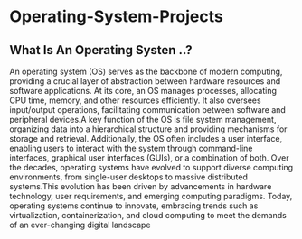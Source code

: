 # Operating-System-Projects

## What Is An Operating Systen ..?

An operating system (OS) serves as the backbone of modern computing, providing a crucial layer of abstraction between hardware resources and software applications. At its core, an OS manages processes, allocating CPU time, memory, and other resources efficiently. It also oversees input/output operations, facilitating communication between software and peripheral devices.A key function of the OS is file system management, organizing data into a hierarchical structure and providing mechanisms for storage and retrieval. Additionally, the OS often includes a user interface, enabling users to interact with the system through command-line interfaces, graphical user interfaces (GUIs), or a combination of both. Over the decades, operating systems have evolved to support diverse computing environments, from single-user desktops to massive distributed systems.This evolution has been driven by advancements in hardware technology, user requirements, and emerging computing paradigms. Today, operating systems continue to innovate, embracing trends such as virtualization, containerization, and cloud computing to meet the demands of an ever-changing digital landscape







